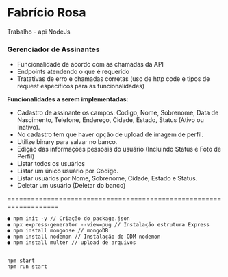 # Fabrício Rosa
Trabalho - api NodeJs

### Gerenciador de Assinantes

 * Funcionalidade de acordo com as chamadas da API
 * Endpoints atendendo o que é requerido
 * Tratativas de erro e chamadas corretas (uso de http code e tipos de request específicos para as funcionalidades)


**Funcionalidades a serem implementadas:**

* Cadastro de assinante os campos: Codigo, Nome, Sobrenome, Data de Nascimento, Telefone, Endereço, Cidade, Estado, Status (Ativo ou Inativo).
* No cadastro tem que haver opção de upload de imagem de perfil.
* Utilize binary para salvar no banco.  
* Edição das informações pessoais do usuário (Incluindo Status e Foto de Perfil)
* Listar todos os usuários
* Listar um único usuário por Codigo. 
* Listar usuários por Nome, Sobrenome, Cidade, Estado e Status.
* Deletar um usuário (Deletar do banco)

===================================================================


```
● npm init -y // Criação do package.json
● npx express-generator --view=pug // Instalação estrutura Express
● npm install mongoose // mongoDB
● npm install nodemon // Instalação do ODM nodemon
● npm install multer // upload de arquivos


npm start
npm run start

```
